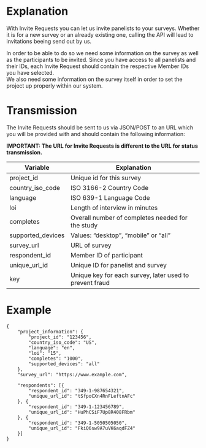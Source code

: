 # Explanation

With Invite Requests you can let us invite panelists to your surveys. Whether it is for a new survey or an already existing one, calling the API will lead to invitations beeing send out by us.<br />

In order to be able to do so we need some information on the survey as well as the participants to be invited.
Since you have access to all panelists and their IDs, each Invite Request should contain the respective Member IDs you have selected.<br />
We also need some information on the survey itself in order to set the project up properly within our system.<br />

# Transmission

The Invite Requests should be sent to us via JSON/POST to an URL which you will be provided with and should contain the following information:

**IMPORTANT: The URL for Invite Requests is different to the URL for status transmission.**


Variable | Explanation
--- | ---
project_id | Unique id for this survey
country_iso_code | ISO 3166-2 Country Code
language | ISO 639-1 Language Code
loi | Length of interview in minutes
completes | Overall number of completes needed for the study
supported_devices | Values: “desktop”, “mobile” or “all”
survey_url | URL of survey
respondent_id | Member ID of participant 
unique_url_id | Unique ID for panelist and survey
key | Unique key for each survey, later used to prevent fraud

# Example

```
{
	"project_information": {
		"project_id": "123456",
		"country_iso_code": "US",
		"language": "en",
		"loi": "15",
		"completes": "1000",
		"supported_devices": "all"
	},
	"survey_url": "https://www.example.com",

	"respondents": [{
		"respondent_id": "349-1-987654321",
		"unique_url_id": "tSfpoCXn4RnFLeftnAFc"
	}, {
		"respondent_id": "349-1-123456789",
		"unique_url_id": "HuPhCSiF7Up8R408FRbm"
	}, {
		"respondent_id": "349-1-5050505050",
		"unique_url_id": "FkiQ6sw9A7uVK6aqdFZ4"
	}]
}
```












